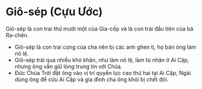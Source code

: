 # Giô-sép (Cựu Ước)

Giô-sép là con trai thứ mười một của Gia-cốp và là con trai đầu tiên của bà Ra-chên.
- Giô-sép là con trai cưng của cha nên bị các anh ghen tị, họ bán ông làm nô lệ. 
- Giô-sép trải qua nhiều khó khăn, như làm nô lệ, làm tù nhân ở Ai Cập, nhưng ông vẫn giữ lòng trung tín với Chúa. 
- Đức Chúa Trời đặt ông vào vị trí quyền lực cao thứ hai tại Ai Cập, Ngài dùng ông để cứu Ai Cập và gia đình cha ông khỏi bị chết đói.

